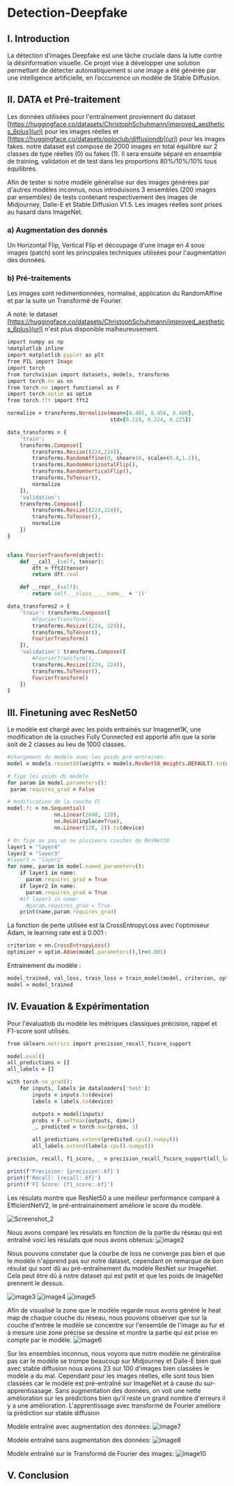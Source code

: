 # Detection-Deepfake

## I. Introduction

La détection d’images Deepfake est une tâche cruciale dans la lutte contre la désinformation visuelle. Ce projet vise à développer une solution permettant de détecter automatiquement si une image a été générée par une intelligence artificielle, en l’occurrence un modèle de Stable Diffusion. 

## II. DATA et Pré-traitement
Les données utilisées pour l'entraînement proviennent du dataset [https://huggingface.co/datasets/ChristophSchuhmann/improved_aesthetics_6plus](url) pour les images réelles et [https://huggingface.co/datasets/poloclub/diffusiondb](url) pour les images fakes.
notre dataset est composé de 2000 images en total équilibré sur 2 classes de type réelles (0) ou fakes (1). Il sera ensuite séparé en ensemble de training, validation et de test dans les proportions 80%/10%/10% tous équilibrés.

Afin de tester si notre modèle généralise sur des images générées par d'autres modèles inconnus, nous introduisons 3 ensembles (200 images par ensembles) de tests contenant respectivement des images de Midjourney, Dalle-E et Stable Diffusion V1.5. Les images réelles sont prises au hasard dans ImageNet.

### a) Augmentation des donnés
Un Horizontal Flip, Vertical Flip et découpage d'une image en 4 sous images (patch) sont les principales techniques utilisées pour l'augmentation des données.

### b) Pré-traitements
Les images sont redimentionnées, normalisé, application du RandomAffine et par la suite un Transformé de Fourier.

A noté: le dataset [https://huggingface.co/datasets/ChristophSchuhmann/improved_aesthetics_6plus](url) n'est plus disponible malheureusement.

```ruby
import numpy as np
%matplotlib inline
import matplotlib.pyplot as plt
from PIL import Image
import torch
from torchvision import datasets, models, transforms
import torch.nn as nn
from torch.nn import functional as F
import torch.optim as optim
from torch.fft import fft2

normalize = transforms.Normalize(mean=[0.485, 0.456, 0.406],
                                 std=[0.229, 0.224, 0.225])

data_transforms = {
    'train':
    transforms.Compose([
        transforms.Resize((224,224)),
        transforms.RandomAffine(0, shear=10, scale=(0.8,1.2)),
        transforms.RandomHorizontalFlip(),
        transforms.RandomVerticalFlip(),
        transforms.ToTensor(),
        normalize
    ]),
    'validation':
    transforms.Compose([
        transforms.Resize((224,224)),
        transforms.ToTensor(),
        normalize
    ])
}


class FourierTransform(object):
    def __call__(self, tensor):
        dft = fft2(tensor)
        return dft.real

    def __repr__(self):
        return self.__class__.__name__ + '()'

data_transforms2 = {
    'train': transforms.Compose([
        #FourierTransform(),
        transforms.Resize((224, 224)),
        transforms.ToTensor(),
        FourierTransform()
    ]),
    'validation': transforms.Compose([
        #FourierTransform(),
        transforms.Resize((224, 224)),
        transforms.ToTensor(),
        FourierTransform()
    ])
}
```
## III. Finetuning avec ResNet50
Le modèle est chargé avec les poids entrainés sur Imagenet1K, une modification de la couches Fully Connected est apporté afin que la sorie soit de 2 classes au lieu de 1000 classes.

```ruby
#chargement du modèle avec les poids pré-entrainés.
model = models.resnet50(weights = models.ResNet50_Weights.DEFAULT).to(device)

# fige les poids du modèle 
for param in model.parameters():
 param.requires_grad = False

# modification de la couche FC
model.fc = nn.Sequential(
               nn.Linear(2048, 128),
               nn.ReLU(inplace=True),
               nn.Linear(128, 2)).to(device)

# On fige ou pas un ou plusieurs couches de ResNet50
layer1 = "layer4"
layer2 = "layer3"
#layer3 = "layer2"
for name, param in model.named_parameters():
    if layer1 in name:
      param.requires_grad = True
    if layer2 in name:
      param.requires_grad = True
    #if layer3 in name:
      #param.requires_grad = True
    print(name,param.requires_grad)
```
La fonction de perte utilisée est la CrossEntropyLoss avec l'optimiseur Adam, le learning rate est à 0.001 : 

```ruby
criterion = nn.CrossEntropyLoss()
optimizer = optim.Adam(model.parameters(),lr=0.001)
```

Entrainement du modèle : 
```ruby
model_trained, val_loss, train_loss = train_model(model, criterion, optimizer, num_epochs=20)
model = model_trained
```
## IV. Evauation & Expérimentation

Pour l'évaluatiob du modèle les métriques classiques précision, rappel et F1-score sont utilisés.

```ruby
from sklearn.metrics import precision_recall_fscore_support

model.eval()
all_predictions = []
all_labels = []

with torch.no_grad():
    for inputs, labels in dataloaders['test']:
        inputs = inputs.to(device)
        labels = labels.to(device)

        outputs = model(inputs)
        probs = F.softmax(outputs, dim=1)
        _, predicted = torch.max(probs, 1)

        all_predictions.extend(predicted.cpu().numpy())
        all_labels.extend(labels.cpu().numpy())

precision, recall, f1_score, _ = precision_recall_fscore_support(all_labels, all_predictions, average='weighted')

print(f'Precision: {precision:.6f}')
print(f'Recall: {recall:.6f}')
print(f'F1 Score: {f1_score:.6f}')
```

Les résulats montre que ResNet50 a une meilleur performance comparé à EfficientNetV2, le pré-entrainainement améliore le score du modèle.

![Screenshot_2](https://github.com/Marte00/Detection-Deepfake/assets/107618271/732f299e-8c4e-41ae-b32d-899caed6c2d9)

Nous avons comparé les résulats en fonction de la partie du réseau qui est entraîné voici les résulats que nous avons obtenus: 
![image2](https://github.com/Marte00/Detection-Deepfake/assets/107618271/af666a93-839d-420c-acd8-1047b02711e8)


Nous pouvons constater que la courbe de loss ne converge pas bien et que le modèle n'apprend pas sur notre dataset, cependant on remarque de bon résulat qui sont dû au pré-entraînement du modèle ResNet sur ImageNet. Cela peut être dû à notre dataset qui est petit et que les poids de ImageNet prennent le dessus.

![image3](https://github.com/Marte00/Detection-Deepfake/assets/107618271/6ad1088b-cfe7-4c76-bee5-fa093ff3b0e1)
![image4](https://github.com/Marte00/Detection-Deepfake/assets/107618271/1fd4e97c-7bf1-4690-b8b7-748f2dbdbaf2)
![image5](https://github.com/Marte00/Detection-Deepfake/assets/107618271/ee2d4d9f-ed45-4fdc-8085-3ccc568dac7e)


Afin de visualisé la zone que le modèle regarde nous avons généré le heat map de chaque couche du réseau, nous pouvons observer que sur la couche d'entrée le modèle se concentre sur l'ensemble de l'image au fur et à mesure une zone précise se dessine et montre la partie qui est prise en compte par le modèle. 
![image6](https://github.com/Marte00/Detection-Deepfake/assets/107618271/2ddea18c-1cc9-450c-98f1-18f5a3d446b9)

Sur les ensembles inconnus, nous voyons que notre modèle ne généralise pas car le modèle se trompe beaucoup sur Midjourney et Dalle-E bien que avec stable diffusion nous avons 23 sur 100 d'images bien classées le modèle a du mal. Cependant pour les images réelles, elle sont tous bien classées car le modèle est pré-entraîné sur ImageNet et à cause du sur-apprentisasage. Sans augmentation des données, on voit une nette amélioration sur les prédictions bien qu'il reste un grand nombre d'erreurs il y a une amélioration. L'apprentissage avec transformé de Fourier améliore la prédiction sur stable diffusion

Modèle entraîné avec augmentation des données:
![image7](https://github.com/Marte00/Detection-Deepfake/assets/107618271/a5d60f17-a7d8-47d0-ba4d-8855a778543a)

Modèle entraîné sans augmentation des données:
![image8](https://github.com/Marte00/Detection-Deepfake/assets/107618271/733592bd-df78-4cb5-a0d6-42c86d0b4472)

Modèle entraîné sur le Transformé de Fourier des images:
![image10](https://github.com/Marte00/Detection-Deepfake/assets/107618271/0b6d9154-7013-4205-a560-e304b8a5e5c6)

## V. Conclusion
